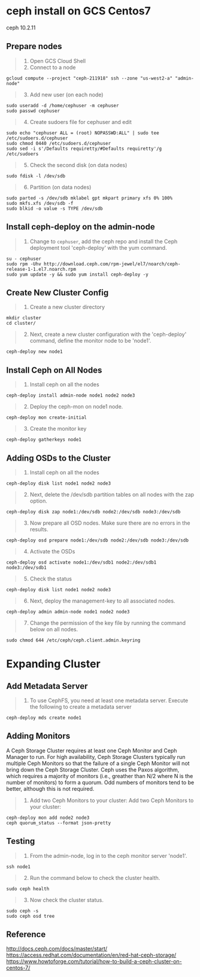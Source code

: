 # ceph install on GCS Centos7
ceph 10.2.11
## Prepare nodes

> 1. Open GCS Cloud Shell
> 2. Connect to a node

```
gcloud compute --project "ceph-211918" ssh --zone "us-west2-a" "admin-node"
```
> 3. Add new user (on each node)

```
sudo useradd -d /home/cephuser -m cephuser
sudo passwd cephuser
```
> 4. Create sudoers file for cephuser and edit

```
sudo echo "cephuser ALL = (root) NOPASSWD:ALL" | sudo tee /etc/sudoers.d/cephuser
sudo chmod 0440 /etc/sudoers.d/cephuser
sudo sed -i s'/Defaults requiretty/#Defaults requiretty'/g /etc/sudoers
```
> 5. Check the second disk (on data nodes)

```
sudo fdisk -l /dev/sdb
```
> 6. Partition (on data nodes)

```
sudo parted -s /dev/sdb mklabel gpt mkpart primary xfs 0% 100%
sudo mkfs.xfs /dev/sdb -f
sudo blkid -o value -s TYPE /dev/sdb
```
## Install ceph-deploy on the admin-node
> 1. Change to `cephuser`, add the ceph repo and install the Ceph deployment tool 'ceph-deploy' with the yum command.

```
su - cephuser
sudo rpm -Uhv http://download.ceph.com/rpm-jewel/el7/noarch/ceph-release-1-1.el7.noarch.rpm
sudo yum update -y && sudo yum install ceph-deploy -y
```
## Create New Cluster Config
> 1. Create a new cluster directory
```
mkdir cluster
cd cluster/
```
> 2. Next, create a new cluster configuration with the 'ceph-deploy' command, define the monitor node to be 'node1'.
```
ceph-deploy new node1
```
## Install Ceph on All Nodes
> 1. Install ceph on all the nodes
```
ceph-deploy install admin-node node1 node2 node3
```
> 2. Deploy the ceph-mon on node1 node.
```
ceph-deploy mon create-initial
```
> 3. Create the monitor key
```
ceph-deploy gatherkeys node1
```
## Adding OSDs to the Cluster
> 1. Install ceph on all the nodes
```
ceph-deploy disk list node1 node2 node3
```
> 2. Next, delete the /dev/sdb partition tables on all nodes with the zap option.
```
ceph-deploy disk zap node1:/dev/sdb node2:/dev/sdb node3:/dev/sdb
```
> 3. Now prepare all OSD nodes. Make sure there are no errors in the results.
```
ceph-deploy osd prepare node1:/dev/sdb node2:/dev/sdb node3:/dev/sdb
```
> 4. Activate the OSDs
```
ceph-deploy osd activate node1:/dev/sdb1 node2:/dev/sdb1 node3:/dev/sdb1
```
> 5. Check the status
```
ceph-deploy disk list node1 node2 node3
```
> 6. Next, deploy the management-key to all associated nodes.
```
ceph-deploy admin admin-node node1 node2 node3
```
> 7. Change the permission of the key file by running the command below on all nodes.
```
sudo chmod 644 /etc/ceph/ceph.client.admin.keyring
```
# Expanding Cluster
## Add Metadata Server
> 1. To use CephFS, you need at least one metadata server. Execute the following to create a metadata server
```
ceph-deploy mds create node1
```
## Adding Monitors
A Ceph Storage Cluster requires at least one Ceph Monitor and Ceph Manager to run. For high availability, Ceph Storage Clusters typically run multiple Ceph Monitors so that the failure of a single Ceph Monitor will not bring down the Ceph Storage Cluster. Ceph uses the Paxos algorithm, which requires a majority of monitors (i.e., greather than N/2 where N is the number of monitors) to form a quorum. Odd numbers of monitors tend to be better, although this is not required.
> 1. Add two Ceph Monitors to your cluster:
Add two Ceph Monitors to your cluster:
```
ceph-deploy mon add node2 node3
ceph quorum_status --format json-pretty
```
## Testing
> 1. From the admin-node, log in to the ceph monitor server 'node1'.
```
ssh node1
```
> 2. Run the command below to check the cluster health.
```
sudo ceph health
```
> 3. Now check the cluster status.
```
sudo ceph -s
sudo ceph osd tree
```
## Reference
http://docs.ceph.com/docs/master/start/
https://access.redhat.com/documentation/en/red-hat-ceph-storage/
https://www.howtoforge.com/tutorial/how-to-build-a-ceph-cluster-on-centos-7/
